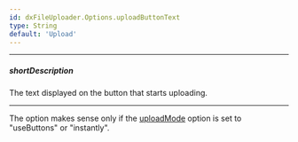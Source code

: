 ```yaml
---
id: dxFileUploader.Options.uploadButtonText
type: String
default: 'Upload'
---
```

---
##### shortDescription
The text displayed on the button that starts uploading.

---
The option makes sense only if the [uploadMode](/Documentation/ApiReference/UI_Widgets/dxFileUploader/Configuration/#uploadMode) option is set to "useButtons" or "instantly".